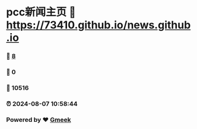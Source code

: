 # pcc新闻主页 :link: https://73410.github.io/news.github.io 
### :page_facing_up: [8](https://73410.github.io/news.github.io/tag.html) 
### :speech_balloon: 0 
### :hibiscus: 10516 
### :alarm_clock: 2024-08-07 10:58:44 
### Powered by :heart: [Gmeek](https://github.com/Meekdai/Gmeek)
